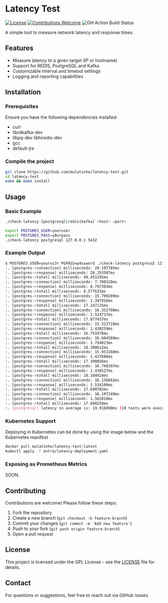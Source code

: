 # Latency Test

[![License](https://img.shields.io/badge/license-GPLv2-blue.svg)](LICENSE)
[![Contributions Welcome](https://img.shields.io/badge/contributions-welcome-brightgreen.svg)](README.md#Contributing)
![GH Action Build Status](https://github.com/mulatinho/latency-test/actions/workflows/build.yaml/badge.svg)

A simple tool to measure network latency and response times.

## Features
- Measure latency to a given target (IP or hostname)
- Support for REDIS, PostgreSQL and Kafka
- Customizable interval and timeout settings
- Logging and reporting capabilities

## Installation

### Prerequisites

Ensure you have the following dependencies installed:

- curl 
- librdkafka-dev 
- libpq-dev libhiredis-dev 
- gcc 
- default-jre

### Compile the project

```sh
git clone https://github.com/mulatinho/latency-test.git
cd latency-test
make && make install
```

## Usage

### Basic Example
```sh
./check-latency [postgresql|redis|kafka] <host> <port>

export POSTGRES_USER=youruser
export POSTGRES_PASS=y0urpass
./check-latency postgresql 127.0.0.1 5432
```

### Example Output

```sh
$ POSTGRES_USER=yourus3r PGPASS=p4ssword ./check-latency postgresql 127.0.0.1 5432
:. [postgres->connection] milliseconds: 29.197785ms
:. [postgres->response] milliseconds: 20.253507ms
:. [postgres->total] milliseconds: 49.451292ms
:. [postgres->connection] milliseconds: 7.780328ms
:. [postgres->response] milliseconds: 0.797303ms
:. [postgres->total] milliseconds: 8.577631ms
:. [postgres->connection] milliseconds: 15.799209ms
:. [postgres->response] milliseconds: 1.347916ms
:. [postgres->total] milliseconds: 17.147125ms
:. [postgres->connection] milliseconds: 16.352700ms
:. [postgres->response] milliseconds: 1.524737ms
:. [postgres->total] milliseconds: 17.877437ms
:. [postgres->connection] milliseconds: 15.313719ms
:. [postgres->response] milliseconds: 1.438259ms
:. [postgres->total] milliseconds: 16.751978ms
:. [postgres->connection] milliseconds: 16.604589ms
:. [postgres->response] milliseconds: 1.794023ms
:. [postgres->total] milliseconds: 18.398612ms
:. [postgres->connection] milliseconds: 15.953160ms
:. [postgres->response] milliseconds: 1.437696ms
:. [postgres->total] milliseconds: 17.390856ms
:. [postgres->connection] milliseconds: 16.748397ms
:. [postgres->response] milliseconds: 1.436527ms
:. [postgres->total] milliseconds: 18.184924ms
:. [postgres->connection] milliseconds: 16.156682ms
:. [postgres->response] milliseconds: 1.534100ms
:. [postgres->total] milliseconds: 17.690782ms
:. [postgres->connection] milliseconds: 16.197249ms
:. [postgres->response] milliseconds: 1.501010ms
:. [postgres->total] milliseconds: 17.698259ms
:. [postgresql] latency in average is: 19.916890ms (10 tests were executed)
```

### Kubernetes Support

Deploying in Kubernetes can be done by using the image below and the Kubernetes manifest
```sh
docker pull mulatinho/latency-test:latest
kubectl apply -f extra/latency-deployment.yaml
```

### Exposing as Prometheus Metrics
SOON.

## Contributing
Contributions are welcome! Please follow these steps:
1. Fork the repository
2. Create a new branch (`git checkout -b feature-branch`)
3. Commit your changes (`git commit -m 'Add new feature'`)
4. Push to your fork (`git push origin feature-branch`)
5. Open a pull request

## License
This project is licensed under the GPL License - see the [LICENSE](LICENSE) file for details.

## Contact
For questions or suggestions, feel free to reach out via GitHub issues.

